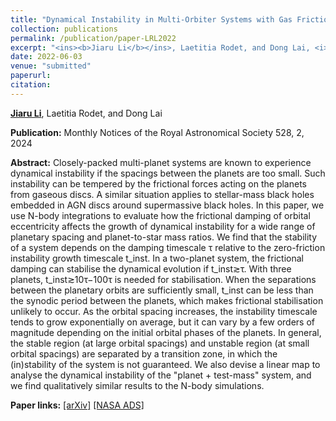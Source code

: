 ```yaml
---
title: "Dynamical Instability in Multi-Orbiter Systems with Gas Friction"
collection: publications
permalink: /publication/paper-LRL2022
excerpt: "<ins><b>Jiaru Li</b></ins>, Laetitia Rodet, and Dong Lai, <i>MNRAS</i> 528, 2, 2024"
date: 2022-06-03
venue: "submitted"
paperurl: 
citation:
---
```


<ins><b>Jiaru Li</b></ins>, Laetitia Rodet, and Dong Lai

<b>Publication:</b>  Monthly Notices of the Royal Astronomical Society 528, 2, 2024

<b>Abstract:</b> Closely-packed multi-planet systems are known to experience dynamical instability if the spacings between the planets are too small. Such instability can be tempered by the frictional forces acting on the planets from gaseous discs. A similar situation applies to stellar-mass black holes embedded in AGN discs around supermassive black holes. In this paper, we use  N-body integrations to evaluate how the frictional damping of orbital eccentricity affects the growth of dynamical instability for a wide range of planetary spacing and planet-to-star mass ratios. We find that the stability of a system depends on the damping timescale τ relative to the zero-friction instability growth timescale t_inst. In a two-planet system, the frictional damping can stabilise the dynamical evolution if t_inst≳τ. With three planets, t_inst≳10τ−100τ is needed for stabilisation. When the separations between the planetary orbits are sufficiently small, t_inst can be less than the synodic period between the planets, which makes frictional stabilisation unlikely to occur. As the orbital spacing increases, the instability timescale tends to grow exponentially on average, but it can vary by a few orders of magnitude depending on the initial orbital phases of the planets. In general, the stable region (at large orbital spacings) and unstable region (at small orbital spacings) are separated by a transition zone, in which the (in)stability of the system is not guaranteed. We also devise a linear map to analyse the dynamical instability of the "planet + test-mass" system, and we find qualitatively similar results to the N-body simulations.

<b>Paper links:</b>  [[arXiv]](https://arxiv.org/abs/2206.01755)  [[NASA ADS]](https://ui.adsabs.harvard.edu/abs/2022arXiv220601755L/abstract)
